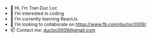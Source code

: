 - 👋 Hi, I’m Tran Duc Loc
- 👀 I’m interested in coding
- 🌱 I’m currently learning ReactJs
- 💞️ I’m looking to collaborate on https://www.fb.com/ducloc0009/
- 📫 Contact me: ducloc0009@gmail.com

<!---
ducloc20810/ducloc20810 is a ✨ special ✨ repository because its `README.md` (this file) appears on your GitHub profile.
You can click the Preview link to take a look at your changes.
--->
